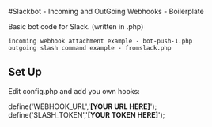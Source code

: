 #Slackbot - Incoming and OutGoing Webhooks - Boilerplate

Basic bot code for Slack. (written in .php)

	incoming webhook attachment example - bot-push-1.php
	outgoing slash command example - fromslack.php


## Set Up

Edit config.php and add you own hooks:

define('WEBHOOK_URL','**[YOUR URL HERE]**');   
define('SLASH_TOKEN','**[YOUR TOKEN HERE]**');


